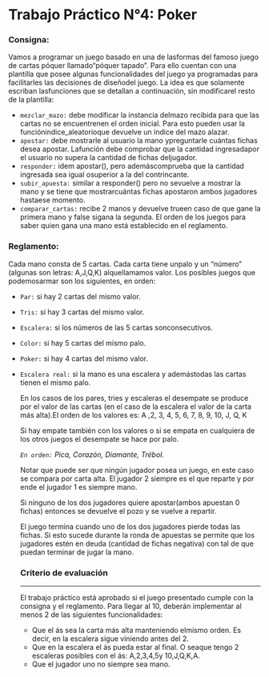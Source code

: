 # Trabajo Práctico N°4: Poker

### Consigna:
Vamos a programar un juego basado en una de lasformas del famoso juego de cartas póquer llamado“póquer tapado”. Para ello cuentan con una plantilla que posee algunas funcionalidades del juego ya programadas para facilitarles las decisiones de diseñodel juego. La idea es que solamente escriban lasfunciones que se detallan a continuación, sin modificarel resto de la plantilla:
- `mezclar_mazo:` debe modificar la instancia delmazo recibida para que las cartas no se encuentrenen el orden inicial. Para esto pueden usar la funciónindice_aleatorioque devuelve un índice del mazo alazar.
- `apostar:` debe mostrarle al usuario la mano ypreguntarle cuántas fichas desea apostar. Lafunción debe comprobar que la cantidad ingresadapor el usuario no supera la cantidad de fichas deljugador.
- `responder:` idem apostar(), pero ademáscomprueba que la cantidad ingresada sea igual osuperior a la del contrincante.
- `subir_apuesta:` similar a responder() pero no sevuelve a mostrar la mano y se tiene que mostrarcuántas fichas apostaron ambos jugadores hastaese momento.
- `comparar_cartas:` recibe 2 manos y devuelve trueen caso de que gane la primera mano y false sigana la segunda. El orden de los juegos para saber quien gana una mano está establecido en el reglamento. 
### Reglamento:
Cada mano consta de 5 cartas. Cada carta tiene unpalo y un “número” (algunas son letras: A,J,Q,K) alquellamamos valor. Los posibles juegos que podemosarmar son los siguientes, en orden:
- `Par:` si hay 2 cartas del mismo valor.
- `Tris:` si hay 3 cartas del mismo valor.
- `Escalera:` si los números de las 5 cartas sonconsecutivos.
- `Color:` si hay 5 cartas del mismo palo.
- `Poker:` si hay 4 cartas del mismo valor.
- `Escalera real:` si la mano es una escalera y ademástodas las cartas tienen el mismo palo.

  En los casos de los pares, tries y escaleras el desempate se produce por el valor de las cartas (en el caso de la escalera el valor de la carta más alta).El orden de los valores es: A ,2, 3, 4, 5, 6, 7, 8, 9, 10, J, Q, K 
  
  Si hay empate también con los valores o si se empata en cualquiera de los otros juegos el desempate se hace por palo. 
  
  _`En orden:` Pica, Corazón, Diamante, Trébol._
  
  Notar que puede ser que ningún jugador posea un juego, en este caso se compara por carta alta. El jugador 2 siempre es el que reparte y por ende el jugador 1 es   siempre mano. 
  
  Si ninguno de los dos jugadores quiere apostar(ambos apuestan 0 fichas) entonces se devuelve el pozo y se vuelve a repartir.

  El juego termina cuando uno de los dos jugadores pierde todas las fichas. Si esto sucede durante la ronda de apuestas se permite que los jugadores estén en       deuda (cantidad de fichas negativa) con tal de que puedan terminar de jugar la mano. 
  ### Criterio de evaluación
  ---
  El trabajo práctico está aprobado si el juego presentado cumple con la consigna y el reglamento. Para llegar al 10, deberán implementar al menos 2 de las     siguientes funcionalidades:
  - Que el ás sea la carta más alta manteniendo elmismo orden. Es decir, en la escalera sigue viniendo antes del 2.
  - Que en la escalera el ás pueda estar al final. O seaque tengo 2 escaleras posibles con el ás: A,2,3,4,5y 10,J,Q,K,A.
  - Que el jugador uno no siempre sea mano.
